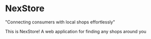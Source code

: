 # NexStore
"Connecting consumers with local shops effortlessly"

This is NexStore! A web application for finding any shops around you
